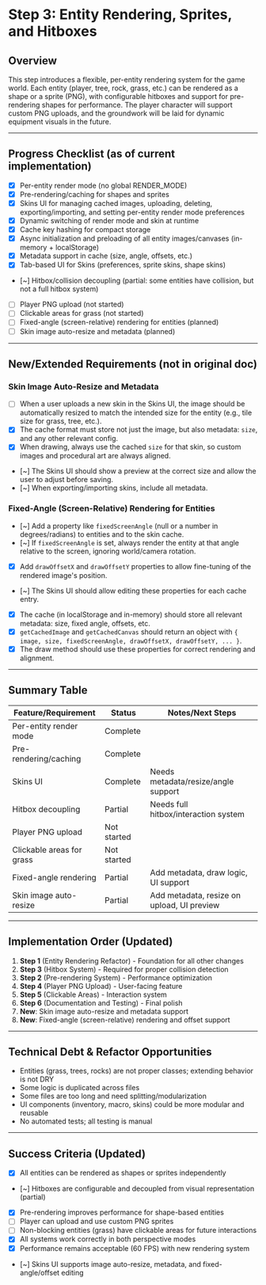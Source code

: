 # Step 3: Entity Rendering, Sprites, and Hitboxes

## Overview

This step introduces a flexible, per-entity rendering system for the game world. Each entity (player, tree, rock, grass, etc.) can be rendered as a shape or a sprite (PNG), with configurable hitboxes and support for pre-rendering shapes for performance. The player character will support custom PNG uploads, and the groundwork will be laid for dynamic equipment visuals in the future.

---

## Progress Checklist (as of current implementation)

- [x] Per-entity render mode (no global RENDER_MODE)
- [x] Pre-rendering/caching for shapes and sprites
- [x] Skins UI for managing cached images, uploading, deleting, exporting/importing, and setting per-entity render mode preferences
- [x] Dynamic switching of render mode and skin at runtime
- [x] Cache key hashing for compact storage
- [x] Async initialization and preloading of all entity images/canvases (in-memory + localStorage)
- [x] Metadata support in cache (size, angle, offsets, etc.)
- [x] Tab-based UI for Skins (preferences, sprite skins, shape skins)
- [~] Hitbox/collision decoupling (partial: some entities have collision, but not a full hitbox system)
- [ ] Player PNG upload (not started)
- [ ] Clickable areas for grass (not started)
- [ ] Fixed-angle (screen-relative) rendering for entities (planned)
- [ ] Skin image auto-resize and metadata (planned)

---

## New/Extended Requirements (not in original doc)

### Skin Image Auto-Resize and Metadata
- [ ] When a user uploads a new skin in the Skins UI, the image should be automatically resized to match the intended size for the entity (e.g., tile size for grass, tree, etc.).
- [x] The cache format must store not just the image, but also metadata: `size`, and any other relevant config.
- [x] When drawing, always use the cached `size` for that skin, so custom images and procedural art are always aligned.
- [~] The Skins UI should show a preview at the correct size and allow the user to adjust before saving.
- [~] When exporting/importing skins, include all metadata.

### Fixed-Angle (Screen-Relative) Rendering for Entities
- [~] Add a property like `fixedScreenAngle` (null or a number in degrees/radians) to entities and to the skin cache.
- [~] If `fixedScreenAngle` is set, always render the entity at that angle relative to the screen, ignoring world/camera rotation.
- [x] Add `drawOffsetX` and `drawOffsetY` properties to allow fine-tuning of the rendered image's position.
- [~] The Skins UI should allow editing these properties for each cache entry.
- [x] The cache (in localStorage and in-memory) should store all relevant metadata: size, fixed angle, offsets, etc.
- [x] `getCachedImage` and `getCachedCanvas` should return an object with `{ image, size, fixedScreenAngle, drawOffsetX, drawOffsetY, ... }`.
- [x] The draw method should use these properties for correct rendering and alignment.

---

## Summary Table

| Feature/Requirement                | Status      | Notes/Next Steps |
|------------------------------------|-------------|------------------|
| Per-entity render mode             | Complete    |                  |
| Pre-rendering/caching              | Complete    |                  |
| Skins UI                           | Complete    | Needs metadata/resize/angle support |
| Hitbox decoupling                  | Partial     | Needs full hitbox/interaction system |
| Player PNG upload                  | Not started |                  |
| Clickable areas for grass          | Not started |                  |
| Fixed-angle rendering              | Partial     | Add metadata, draw logic, UI support |
| Skin image auto-resize             | Partial     | Add metadata, resize on upload, UI preview |

---

## Implementation Order (Updated)
1. **Step 1** (Entity Rendering Refactor) - Foundation for all other changes
2. **Step 3** (Hitbox System) - Required for proper collision detection
3. **Step 2** (Pre-rendering System) - Performance optimization
4. **Step 4** (Player PNG Upload) - User-facing feature
5. **Step 5** (Clickable Areas) - Interaction system
6. **Step 6** (Documentation and Testing) - Final polish
7. **New**: Skin image auto-resize and metadata support
8. **New**: Fixed-angle (screen-relative) rendering and offset support

---

## Technical Debt & Refactor Opportunities
- Entities (grass, trees, rocks) are not proper classes; extending behavior is not DRY
- Some logic is duplicated across files
- Some files are too long and need splitting/modularization
- UI components (inventory, macro, skins) could be more modular and reusable
- No automated tests; all testing is manual

---

## Success Criteria (Updated)
- [x] All entities can be rendered as shapes or sprites independently
- [~] Hitboxes are configurable and decoupled from visual representation (partial)
- [x] Pre-rendering improves performance for shape-based entities
- [ ] Player can upload and use custom PNG sprites
- [ ] Non-blocking entities (grass) have clickable areas for future interactions
- [x] All systems work correctly in both perspective modes
- [x] Performance remains acceptable (60 FPS) with new rendering system
- [~] Skins UI supports image auto-resize, metadata, and fixed-angle/offset editing 